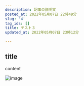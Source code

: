 ```yaml
---
description: 記事の説明文
posted_at: 2022年05月07日 22時49分
slug: '4'
tag_ids: []
title: テスト３
updated_at: 2022年05月07日 23時12分

---
```

## title
content

![image](/GitHubIssuesCMS_sideF//static/images/article/51fc8f2696a54e2c18077408eb9b92e4.png.webphttps://user-images.githubusercontent.com/42331656/167257198-e2771807-8ee9-4e26-9307-1a0113b00797.png)

